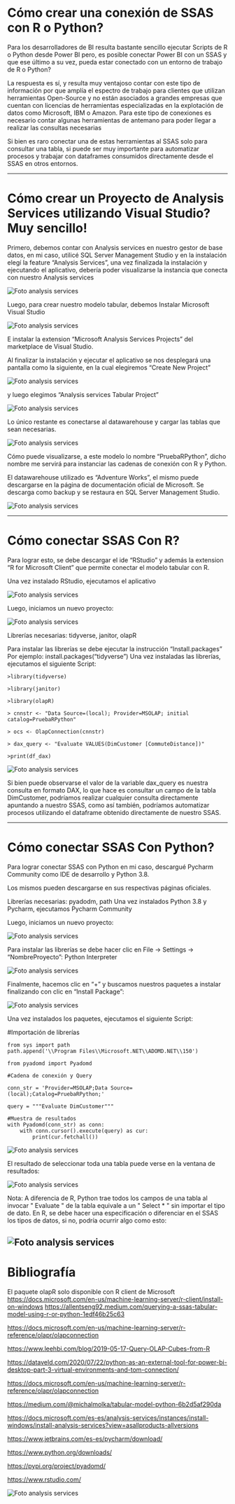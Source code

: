 # Cómo crear una conexión de SSAS con R o Python?

Para los desarrolladores de BI resulta bastante sencillo ejecutar Scripts de R o Python desde Power BI pero, es posible conectar Power BI con un SSAS y que ese último a su vez, pueda estar conectado con un entorno de trabajo de R o Python? 

La respuesta es sí, y resulta muy ventajoso contar con este tipo de información por que amplía el espectro de trabajo para clientes que utilizan herramientas Open-Source y no están asociados a grandes empresas que cuentan con licencias de herramientas especializadas en la explotación de datos como Microsoft, IBM o Amazon.
Para este tipo de conexiones es necesario contar algunas herramientas de antemano para poder llegar a realizar las consultas necesarias

Si bien es raro conectar una de estas herramientas al SSAS solo para consultar una tabla, si puede ser muy importante para automatizar procesos y trabajar con dataframes consumidos directamente desde el SSAS en otros entornos.

--- 

# Cómo crear un Proyecto de Analysis Services utilizando Visual Studio? Muy sencillo!

Primero, debemos contar con Analysis services en nuestro gestor de base datos, en mi caso, utilicé SQL Server Management Studio y en la instalación elegí la feature  “Analysis Services”, una vez finalizada la instalación y ejecutando el aplicativo, debería poder visualizarse la instancia que conecta con nuestro Analysis services

![Foto analysis services](capture3.PNG)

Luego, para crear nuestro modelo tabular, debemos Instalar Microsoft Visual Studio

 ![Foto analysis services](capture4.PNG)

E instalar la extension  “Microsoft Analysis Services Projects” del marketplace de Visual Studio.

Al finalizar la instalación y ejecutar el aplicativo se nos desplegará una pantalla como la siguiente, en la cual elegiremos “Create New Project” 

![Foto analysis services](Capture.PNG)

y luego elegimos “Analysis services Tabular Project”

![Foto analysis services](capture2.PNG)

Lo único restante es conectarse al datawarehouse y cargar las tablas que sean necesarias.

![Foto analysis services](capture5.PNG)

Cómo puede visualizarse, a este modelo lo nombre “PruebaRPython”, dicho nombre me servirá para instanciar las cadenas de conexión con R y Python.

El datawarehouse utilizado es “Adventure Works”, el mismo puede descargarse en la página de documentación oficial de Microsoft. Se descarga como backup y se restaura en SQL Server Management Studio.

![Foto analysis services](capture6.PNG)

---

# Cómo conectar SSAS Con R?

Para lograr esto, se debe descargar el ide “RStudio” y además la extension “R for Microsoft Client” que permite conectar el modelo tabular con R.

Una vez instalado RStudio, ejecutamos el aplicativo  

![Foto analysis services](capture7.PNG)

Luego, iniciamos un nuevo proyecto:

![Foto analysis services](capture8.PNG)

Librerías necesarias: tidyverse, janitor, olapR


Para instalar las librerías se debe ejecutar la instrucción “Install.packages”
Por ejemplo: install.packages(“tidyverse”)
Una vez instaladas las librerías, ejecutamos el siguiente Script:
 
~~~
>library(tidyverse)

>library(janitor)

>library(olapR)

> cnnstr <- "Data Source=(local); Provider=MSOLAP; initial catalog=PruebaRPython"

> ocs <- OlapConnection(cnnstr)

> dax_query <- "Evaluate VALUES(DimCustomer [CommuteDistance])"

>print(df_dax)
~~~

![Foto analysis services](capture9.PNG)

Si bien puede observarse el valor de la variable dax_query es nuestra consulta en formato DAX, lo que hace es consultar un campo de la tabla DimCustomer, podríamos realizar cualquier consulta directamente apuntando a nuestro SSAS, como así también, podríamos automatizar procesos utilizando el dataframe obtenido directamente de nuestro SSAS.

---
# Cómo conectar SSAS Con Python?

Para lograr conectar SSAS con Python en mi caso, descargué Pycharm Community como IDE de desarrollo y Python 3.8. 

Los mismos pueden descargarse en sus respectivas páginas oficiales.

Librerías necesarias: pyadodm, path
Una vez instalados Python 3.8 y Pycharm, ejecutamos Pycharm Community 

Luego, iniciamos un nuevo proyecto:

![Foto analysis services](capture10.PNG)

Para instalar las librerías se debe hacer clic en File -> Settings -> “NombreProyecto”: Python Interpreter

![Foto analysis services](capture11.PNG)


Finalmente, hacemos clic en “+” y buscamos nuestros paquetes a instalar finalizando con clic en “Install Package”:

![Foto analysis services](capture12.PNG)


Una vez instalados los paquetes, ejecutamos el siguiente Script:

#Importación de librerías

~~~
from sys import path
path.append('\\Program Files\\Microsoft.NET\\ADOMD.NET\\150')

from pyadomd import Pyadomd

#Cadena de conexión y Query

conn_str = 'Provider=MSOLAP;Data Source=(local);Catalog=PruebaRPython;'

query = """Evaluate DimCustomer"""

#Muestra de resultados
with Pyadomd(conn_str) as conn:
    with conn.cursor().execute(query) as cur:
        print(cur.fetchall())
~~~

![Foto analysis services](capture13.PNG)

El resultado de seleccionar toda una tabla puede verse en la ventana de resultados:

![Foto analysis services](capture14.PNG)

Nota: A diferencia de R, Python trae todos los campos de una tabla al invocar " Evaluate " de la tabla equivale a un " Select * " sin importar el tipo de dato. En R, se debe hacer una especificación o diferenciar en el SSAS los tipos de datos, si no, podría ocurrir algo como esto:

![Foto analysis services](capture15.PNG)
--- 

# Bibliografía

El paquete olapR solo disponible con R client de Microsoft https://docs.microsoft.com/en-us/machine-learning-server/r-client/install-on-windows
https://allentseng92.medium.com/querying-a-ssas-tabular-model-using-r-or-python-1edf46b25c63

https://docs.microsoft.com/en-us/machine-learning-server/r-reference/olapr/olapconnection

https://www.leehbi.com/blog/2019-05-17-Query-OLAP-Cubes-from-R

https://dataveld.com/2020/07/22/python-as-an-external-tool-for-power-bi-desktop-part-3-virtual-environments-and-tom-connection/

https://docs.microsoft.com/en-us/machine-learning-server/r-reference/olapr/olapconnection

https://medium.com/@michalmolka/tabular-model-python-6b2d5af290da

https://docs.microsoft.com/es-es/analysis-services/instances/install-windows/install-analysis-services?view=asallproducts-allversions

https://www.jetbrains.com/es-es/pycharm/download/

https://www.python.org/downloads/

https://pypi.org/project/pyadomd/ 

https://www.rstudio.com/ 

![Foto analysis services](FotoPi.PNG)